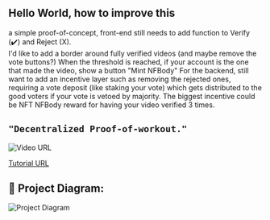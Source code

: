 ## Hello World, how to improve this
a simple proof-of-concept, front-end still needs to add function to Verify (✔️) and Reject (X).  
I'd like to add a border around fully verified videos (and maybe remove the vote buttons?)
When the threshold is reached, if your account is the one that made the video, show a button "Mint NFBody"
For the backend, still want to add an incentive layer such as removing the rejected ones, requiring a vote deposit (like staking your vote) which gets distributed to the good voters if your vote is vetoed by majority.
The biggest incentive could be NFT NFBody reward for having your video verified 3 times.


## ```"Decentralized Proof-of-workout."```

![Video URL](https://emojipedia-us.s3.amazonaws.com/content/2020/04/05/yt.png)

[Tutorial URL](https://www.youtube.com/watch?v=8rhueOcTu8k)

## 🔧 Project Diagram:
![Project Diagram](https://i.gyazo.com/e7fa5d05ef7806419b4897ecc668a045.png)
